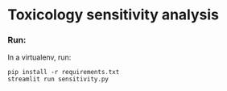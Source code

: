# Toxicology sensitivity analysis

### Run:

In a virtualenv, run:

```
pip install -r requirements.txt
streamlit run sensitivity.py
```
